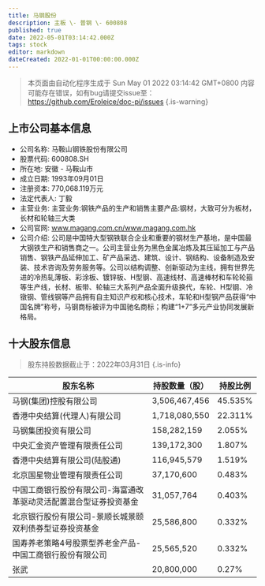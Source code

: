 ```yaml
---
title: 马钢股份
description: 主板 \- 普钢 \- 600808
published: true
date: 2022-05-01T03:14:42.000Z
tags: stock
editor: markdown
dateCreated: 2022-01-01T00:00:00.000Z
---
```


> 本页面由自动化程序生成于 Sun May 01 2022 03:14:42 GMT+0800
> 内容可能存在错误，如有bug请提交issue至：https://github.com/Eroleice/doc-pi/issues
{.is-warning}

## 上市公司基本信息
- 公司名称: 马鞍山钢铁股份有限公司
- 股票代码: 600808.SH
- 所在地: 安徽 - 马鞍山市
- 成立日期: 1993年09月01日
- 注册资本: 770,068.119万元
- 法定代表人: 丁毅
- 主营业务: 主营业务:钢铁产品的生产和销售主要产品:钢材，大致可分为板材，长材和轮轴三大类
- 公司官网: www.magang.com.cn/www.magang.com.hk
- 公司介绍: 公司是中国特大型钢铁联合企业和重要的钢材生产基地，是中国最大钢铁生产和销售商之一。公司主营业务为黑色金属冶炼及其压延加工与产品销售、钢铁产品延伸加工、矿产品采选、建筑、设计、钢结构、设备制造及安装、技术咨询及劳务服务等。公司以结构调整、创新驱动为主线，拥有世界先进的冷热轧薄板、彩涂板、镀锌板、H型钢、高速线材、高速棒材和车轮轮箍等生产线，长材、板带、轮轴三大系列产品全面升级换代，车轮、H型钢、冷镦钢、管线钢等产品拥有自主知识产权和核心技术，车轮和H型钢产品获得“中国名牌”称号，马钢商标被评为中国驰名商标；构建“1+7”多元产业协同发展新格局。


## 十大股东信息
> 股东持股数据截止于：2022年03月31日
{.is-info}

| 股东名称 | 持股数量（股） | 持股比例 |
| --- | --- | --- |
| 马钢(集团)控股有限公司 | 3,506,467,456 | 45.535% |
| 香港中央结算(代理人)有限公司 | 1,718,080,550 | 22.311% |
| 马钢集团投资有限公司 | 158,282,159 | 2.055% |
| 中央汇金资产管理有限责任公司 | 139,172,300 | 1.807% |
| 香港中央结算有限公司(陆股通) | 116,945,579 | 1.519% |
| 北京国星物业管理有限责任公司 | 37,170,600 | 0.483% |
| 中国工商银行股份有限公司-海富通改革驱动灵活配置混合型证券投资基金 | 31,057,764 | 0.403% |
| 北京银行股份有限公司-景顺长城景颐双利债券型证券投资基金 | 25,586,800 | 0.332% |
| 国寿养老策略4号股票型养老金产品-中国工商银行股份有限公司 | 25,565,520 | 0.332% |
| 张武 | 20,800,000 | 0.27% |




